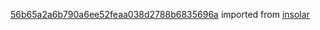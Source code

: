 [56b65a2a6b790a6ee52feaa038d2788b6835696a](https://github.com/insolar/insolar/commit/56b65a2a6b790a6ee52feaa038d2788b6835696a) imported from [insolar](https://github.com/insolar/insolar)
